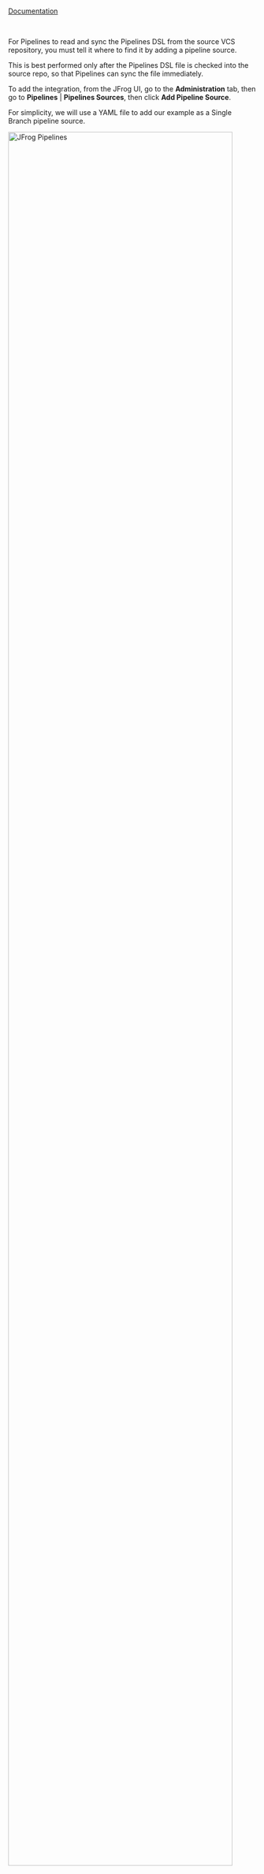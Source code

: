 <!-- ### Admin - Configure Pipeline Sources -->

<br/>

[Documentation](https://www.jfrog.com/confluence/display/JFROG/Pipelines+Step-By-Step#PipelinesStep-By-Step-add-pipeline-sourceAddaPipelineSource)

<br/>

For Pipelines to read and sync the Pipelines DSL from the source VCS repository, you must tell it where to find it by adding a pipeline source. 

This is best performed only after the Pipelines DSL file is checked into the source repo, so that Pipelines can sync the file immediately.

To add the integration, from the JFrog UI, go to the **Administration** tab, then go to **Pipelines** | **Pipelines Sources**, then click **Add Pipeline Source**. 

For simplicity, we will use a YAML file to add our example as a Single Branch pipeline source.

<img src="https://www.jfrog.com/confluence/download/attachments/102630311/add_yaml_pipeline_source_2.png?version=1&modificationDate=1605687557000&api=v2" alt="JFrog Pipelines" style="width:95%;background-color:transparent;border:none;" />

For more information, see [Adding a Pipeline Source](https://www.jfrog.com/confluence/display/JFROG/Managing+Pipeline+Sources#ManagingPipelineSources-AddingaPipelineSource).

When adding the pipeline source, ensure to specify the full path of the source repository in the VCS where your Pipelines DSL will be (or is currently) stored.

<br/>

### Automation

Configure a Pipeline Source instance with the REST API.

TBD

[Documentation](https://www.jfrog.com/confluence/display/JFROG/Pipelines+REST+API#PipelinesRESTAPI-PIPELINESOURCES)

<br/> 

---